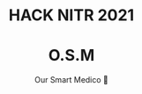 

<div align = 'center'>
  <h1>HACK NITR </> 2021</h1>
</div>

<div align="center">
  <h1>O.S.M</h1>
<!--   <img src = '#' width = 250> -->
  <p>Our Smart Medico 🏥</p>
</div>
